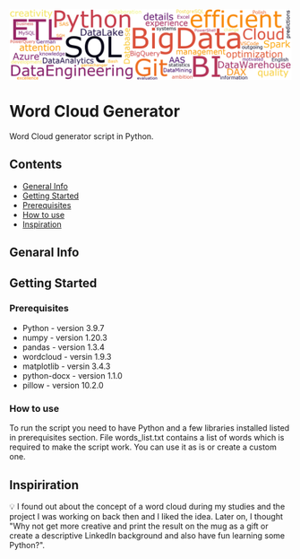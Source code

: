 <img src="wordcloud_img.png" align="top" />

# Word Cloud Generator
Word Cloud generator script in Python.

## Contents
* [General Info](#genaral-info)
* [Getting Started](#getting-started)
* [Prerequisites](#prerequisites)
* [How to use](#how-to-use)
* [Inspiration](#inspiriration)

## Genaral Info

## Getting Started

### Prerequisites

* Python - version 3.9.7
* numpy - version 1.20.3
* pandas - version 1.3.4
* wordcloud - versin 1.9.3
* matplotlib - versin 3.4.3
* python-docx - version 1.1.0
* pillow - version 10.2.0

### How to use
To run the script you need to have Python and a few libraries installed listed in prerequisites section. File words_list.txt contains a list of words which is required to make the script work. You can use it as is or create a custom one.

## Inspiriration
:bulb: I found out about the concept of a word cloud during my studies and the project I was working on back then and I liked the idea. Later on, I thought "Why not get more creative and print the result on the mug as a gift or create a descriptive LinkedIn background and also have fun learning some Python?".

